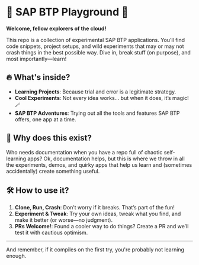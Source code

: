 # 🚀 SAP BTP Playground 🎉

**Welcome, fellow explorers of the cloud!**

This repo is a collection of experimental SAP BTP applications. You’ll find code snippets, project setups, and wild experiments that may or may not crash things in the best possible way. Dive in, break stuff (on purpose), and most importantly—learn!

## 🔥 What's inside?

- **Learning Projects**: Because trial and error is a legitimate strategy.
- **Cool Experiments**: Not every idea works… but when it does, it’s magic! 🪄
- **SAP BTP Adventures**: Trying out all the tools and features SAP BTP offers, one app at a time.

## 🤖 Why does this exist?

Who needs documentation when you have a repo full of chaotic self-learning apps? Ok, documentation helps, but this is where we throw in all the experiments, demos, and quirky apps that help us learn and (sometimes accidentally) create something useful.

## 🛠️ How to use it?

1. **Clone, Run, Crash**: Don’t worry if it breaks. That’s part of the fun!
2. **Experiment & Tweak**: Try your own ideas, tweak what you find, and make it better (or worse—no judgment).
3. **PRs Welcome!**: Found a cooler way to do things? Create a PR and we’ll test it with cautious optimism.

---

And remember, if it compiles on the first try, you're probably not learning enough.
